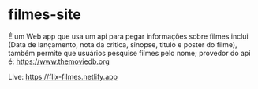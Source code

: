 # filmes-site

É um Web app que usa um api para pegar informações sobre filmes inclui (Data de lançamento, nota da critica, sinopse, titulo e poster do filme),
também permite que usuários pesquise filmes pelo nome;
provedor do api é: https://www.themoviedb.org

Live: https://flix-filmes.netlify.app
 

